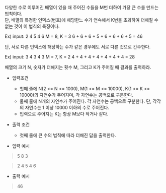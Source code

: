 다양한 수로 이루어진 배열이 있을 때 주어진 수들을 M번 더하여 가장 큰 수를 만드는 법칙이다.  
단, 배열의 특정한 인덱스(번호)에 해당한느 수가 연속해서 K번을 초과하여 더해질 수 없는 것이 이 법칙의 특징이다.

Ex) 
input: 2 4 5 4 6
M = 8, K = 3
6 + 6 + 6 + 5 + 6 + 6 + 6 + 5 = 46

단, 서로 다른 인덱스에 해당하는 수가 같은 경우에도 서로 다른 것으로 간주한다.  

Ex)
input: 3 4 3 4 3
M = 7, K = 2
4 + 4 + 4 + 4 + 4 + 4 + 4 = 28

배열의 크기 N, 숫자가 더해지는 횟수 M, 그리고 K가 주어질 때 결과를 출력하라.


- 입력조건
  - 첫째 줄에 N(2 <= N <= 1000), M(1 <= M <= 10000), K(1 <= K <= 10000)의 자연수가 주어지며, 각 자연수는 공백으로 구분한다.
  - 둘째 줄에 N개의 자연수가 주어진다. 각 자연수는 공백으로 구분한다. 단, 각각의 자연수는 1 이상 10000 이하의 수로 주어진다.
  - 입력으로 주어지는 K는 항상 M보다 작거나 같다.

- 출력 조건
  - 첫째 줄에 큰 수의 법칙에 따라 더해진 답을 출력한다.

- 입력 예시
> 5 8 3

> 2 4 5 4 6

- 출력 예시
> 46
